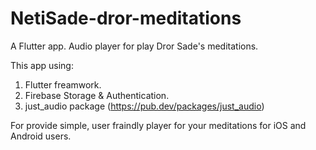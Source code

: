 # NetiSade-dror-meditations

A Flutter app. Audio player for play Dror Sade's meditations.

This app using:
1. Flutter freamwork.
2. Firebase Storage & Authentication.
3. just_audio package (https://pub.dev/packages/just_audio)

For provide simple, user fraindly player for your meditations for iOS and Android users.
